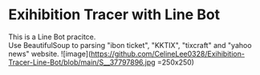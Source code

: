 # Exihibition Tracer with Line Bot
This is a Line Bot pracitce.  
Use BeautifulSoup to parsing "ibon ticket", "KKTIX", "tixcraft" and "yahoo news" website.
![image](https://github.com/CelineLee0328/Exihibition-Tracer-Line-Bot/blob/main/S__37797896.jpg =250x250) 
